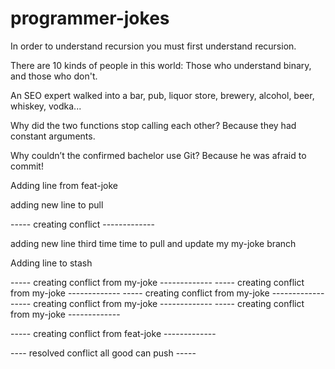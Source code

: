 # programmer-jokes

In order to understand recursion you must first understand recursion.

There are 10 kinds of people in this world: Those who understand binary, and those who don't.

An SEO expert walked into a bar, pub, liquor store, brewery, alcohol, beer, whiskey, vodka...

Why did the two functions stop calling each other? Because they had constant arguments.

Why couldn’t the confirmed bachelor use Git? Because he was afraid to commit!

Adding line from feat-joke

adding new line to pull

----- creating conflict -------------

adding new line third time time to pull and update my my-joke branch

Adding line to stash

----- creating conflict from my-joke -------------
----- creating conflict from my-joke -------------
----- creating conflict from my-joke -------------
----- creating conflict from my-joke -------------
----- creating conflict from my-joke -------------

----- creating conflict from feat-joke -------------

---- resolved conflict all good can push -----

